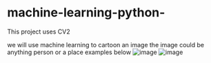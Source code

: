 # machine-learning-python-
This project uses CV2

we will use machine learning to cartoon an image
the image could be anything person or a place examples below
![image](https://user-images.githubusercontent.com/81790372/206825851-17ca80b7-e0fb-4955-9339-9cbd6737ebf1.png)
![image](https://user-images.githubusercontent.com/81790372/206825906-108158da-8622-4131-84ee-116e4eb09953.png)

